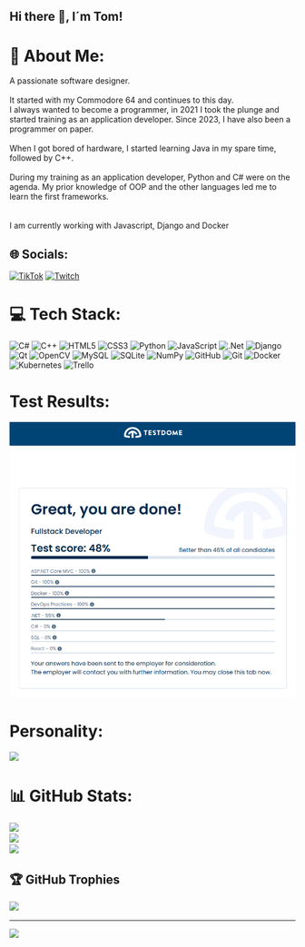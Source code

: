 ## Hi there 👋, I´m Tom!

# 💫 About Me:
A passionate software designer.<br><br>It started with my Commodore 64 and continues to this day.<br>I always wanted to become a programmer, in 2021 I took the plunge and started training as an application developer. Since 2023, I have also been a programmer on paper.<br><br>When I got bored of hardware, I started learning Java in my spare time, followed by C++. <br><br>During my training as an application developer, Python and C# were on the agenda. My prior knowledge of OOP and the other languages led me to learn the first frameworks.<br><br><br>I am currently working with Javascript, Django and Docker<br>


## 🌐 Socials:
[![TikTok](https://img.shields.io/badge/TikTok-%23000000.svg?logo=TikTok&logoColor=white)](https://tiktok.com/@Eangelus) [![Twitch](https://img.shields.io/badge/Twitch-%239146FF.svg?logo=Twitch&logoColor=white)](https://twitch.tv/Eangelus) 

# 💻 Tech Stack:
![C#](https://img.shields.io/badge/c%23-%23239120.svg?style=flat-square&logo=csharp&logoColor=white) ![C++](https://img.shields.io/badge/c++-%2300599C.svg?style=flat-square&logo=c%2B%2B&logoColor=white) ![HTML5](https://img.shields.io/badge/html5-%23E34F26.svg?style=flat-square&logo=html5&logoColor=white) ![CSS3](https://img.shields.io/badge/css3-%231572B6.svg?style=flat-square&logo=css3&logoColor=white) ![Python](https://img.shields.io/badge/python-3670A0?style=flat-square&logo=python&logoColor=ffdd54) ![JavaScript](https://img.shields.io/badge/javascript-%23323330.svg?style=flat-square&logo=javascript&logoColor=%23F7DF1E) ![.Net](https://img.shields.io/badge/.NET-5C2D91?style=flat-square&logo=.net&logoColor=white) ![Django](https://img.shields.io/badge/django-%23092E20.svg?style=flat-square&logo=django&logoColor=white) ![Qt](https://img.shields.io/badge/Qt-%23217346.svg?style=flat-square&logo=Qt&logoColor=white) ![OpenCV](https://img.shields.io/badge/opencv-%23white.svg?style=flat-square&logo=opencv&logoColor=white) ![MySQL](https://img.shields.io/badge/mysql-4479A1.svg?style=flat-square&logo=mysql&logoColor=white) ![SQLite](https://img.shields.io/badge/sqlite-%2307405e.svg?style=flat-square&logo=sqlite&logoColor=white) ![NumPy](https://img.shields.io/badge/numpy-%23013243.svg?style=flat-square&logo=numpy&logoColor=white) ![GitHub](https://img.shields.io/badge/github-%23121011.svg?style=flat-square&logo=github&logoColor=white) ![Git](https://img.shields.io/badge/git-%23F05033.svg?style=flat-square&logo=git&logoColor=white) ![Docker](https://img.shields.io/badge/docker-%230db7ed.svg?style=flat-square&logo=docker&logoColor=white) ![Kubernetes](https://img.shields.io/badge/kubernetes-%23326ce5.svg?style=flat-square&logo=kubernetes&logoColor=white) ![Trello](https://img.shields.io/badge/Trello-%23026AA7.svg?style=flat-square&logo=Trello&logoColor=white)

# Test Results:
![](https://github.com/Eangelus/Eangelus/blob/main/Fullstacktest.png)

# Personality:
![](https://github.com/Eangelus/Eangelus/blob/main/Persönlichkeits-Test.jpeg)

# 📊 GitHub Stats:
![](https://github-readme-stats.vercel.app/api?username=Eangelus&theme=dark&hide_border=false&include_all_commits=true&count_private=true)<br/>
![](https://github-readme-streak-stats.herokuapp.com/?user=Eangelus&theme=dark&hide_border=false)<br/>
![](https://github-readme-stats.vercel.app/api/top-langs/?username=Eangelus&theme=dark&hide_border=false&include_all_commits=true&count_private=true&layout=compact)

## 🏆 GitHub Trophies
![](https://github-profile-trophy.vercel.app/?username=Eangelus&theme=transparent&no-frame=false&no-bg=true&margin-w=4)

---
[![](https://visitcount.itsvg.in/api?id=Eangelus&icon=3&color=1)](https://visitcount.itsvg.in)

<!-- Proudly created with GPRM ( https://gprm.itsvg.in ) -->

